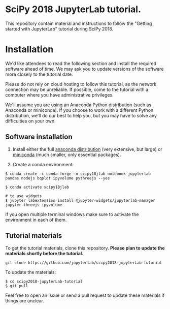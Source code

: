 # SciPy 2018 JupyterLab tutorial.

This repository contain material and instructions to follow the "Getting started with JupyterLab" tutorial during SciPy 2018.

# Installation

We'd like attendees to read the following section and install the required
software ahead of time. We may ask you to update versions of the software more
closely to the tutorial date.

Please do not rely on cloud hosting to follow this tutorial, as the network
connection may be unreliable. If possible, come to the tutorial with a computer
where you have administrative privileges.

We'll assume you are using an Anaconda Python distribution (such as Anaconda or
miniconda). If you choose to work with a different Python distribution, we'll do
our best to help you, but you may have to solve any difficulties on your own.

## Software installation

1. Install either the full [anaconda distribution](https://www.continuum.io/downloads) (very extensive, but large) or [miniconda](https://conda.io/miniconda.html) (much smaller, only essential packages).

2. Create a conda environment:

```
$ conda create -c conda-forge -n scipy18jlab notebook jupyterlab pandas nodejs bqplot ipyvolume pythreejs --yes

$ conda activate scipy18jlab

# to use widgets
$ jupyter labextension install @jupyter-widgets/jupyterlab-manager jupyter-threejs ipyvolume
```

If you open multiple terminal windows make sure to activate the environment in each of them.


## Tutorial materials

To get the tutorial materials, clone this repository. **Please plan to update the materials shortly before the tutorial.**

```
git clone https://github.com/jupyterlab/scipy2018-jupyterLab-tutorial
```

To update the materials:
```
$ cd scipy2018-jupyterLab-tutorial
$ git pull
```

Feel free to open an issue or send a pull request to update these materials if things are unclear.
